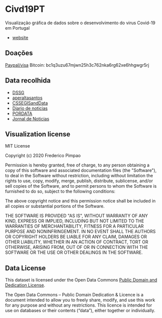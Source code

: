 # Civd19PT

Visualização gráfica de dados sobre o desenvolvimento do virus Covid-19 em Portugal
* [website](https://covid19portugal.herokuapp.com/) 
## Doações

[Paypal/visa](https://www.paypal.com/cgi-bin/webscr?cmd=_donations&business=fredericopimpao@gmail.com&lc=US&item_name=Apoio+ao+desenvolvimento+de+grafismos+relacionados+com+covid19&no_note=0&cn=&currency_code=USD&bn=PP-DonationsBF:btn_donateCC_LG.gif:NonHosted)
Bitcoin:
bc1q3uzu67mjwn25h3c762nka6rg62xe6hhgwgr5rj


## Data recolhida

* [DSSG](https://github.com/dssg-pt/covid19pt-data) 
* [aperaltasantos](https://github.com/aperaltasantos/covid_pt)
* [CSSEGISandData](https://github.com/CSSEGISandData/COVID-19/)
* [Diario de noticias](https://www.dn.pt/pais/covid-19-apenas-5-dos-doentes-podem-precisar-de-um-ventilador-11949111.html)
* [PORDATA](https://www.pordata.pt/Portugal/Hospitais+n%C3%BAmero+e+camas-142)
* [Jornal de Noticias](https://www.jn.pt/desporto/cristiano-ronaldo-e-jorge-mendes-constroem-alas-em-hospitais-de-porto-e-lisboa-11976333.html)

## Visualization license

MIT License

Copyright (c) 2020 Frederico Pimpao

Permission is hereby granted, free of charge, to any person obtaining a copy
of this software and associated documentation files (the "Software"), to deal
in the Software without restriction, including without limitation the rights
to use, copy, modify, merge, publish, distribute, sublicense, and/or sell
copies of the Software, and to permit persons to whom the Software is
furnished to do so, subject to the following conditions:

The above copyright notice and this permission notice shall be included in all
copies or substantial portions of the Software.

THE SOFTWARE IS PROVIDED "AS IS", WITHOUT WARRANTY OF ANY KIND, EXPRESS OR
IMPLIED, INCLUDING BUT NOT LIMITED TO THE WARRANTIES OF MERCHANTABILITY,
FITNESS FOR A PARTICULAR PURPOSE AND NONINFRINGEMENT. IN NO EVENT SHALL THE
AUTHORS OR COPYRIGHT HOLDERS BE LIABLE FOR ANY CLAIM, DAMAGES OR OTHER
LIABILITY, WHETHER IN AN ACTION OF CONTRACT, TORT OR OTHERWISE, ARISING FROM,
OUT OF OR IN CONNECTION WITH THE SOFTWARE OR THE USE OR OTHER DEALINGS IN THE
SOFTWARE.





## Data License

This dataset is licensed under the Open Data Commons [Public Domain and Dedication License][pddl].

[pddl]: https://www.opendatacommons.org/licenses/pddl/1-0/

The Open Data Commons – Public Domain Dedication & Licence is a document intended to allow you to freely share, modify, and use this work for any purpose and without any restrictions. This licence is intended for use on databases or their contents (“data”), either together or individually.




